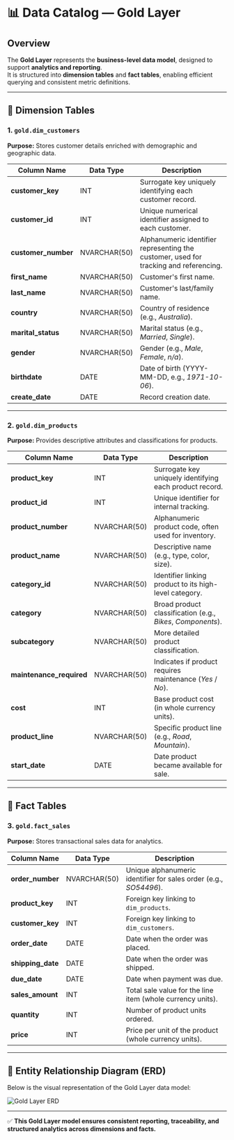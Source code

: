 # 📊 Data Catalog — Gold Layer

## Overview
The **Gold Layer** represents the **business-level data model**, designed to support **analytics and reporting**.  
It is structured into **dimension tables** and **fact tables**, enabling efficient querying and consistent metric definitions.

---

## 📂 Dimension Tables

### 1. `gold.dim_customers`
**Purpose:** Stores customer details enriched with demographic and geographic data.  

| Column Name     | Data Type     | Description                                                                                   |
|-----------------|---------------|-----------------------------------------------------------------------------------------------|
| **customer_key**    | INT           | Surrogate key uniquely identifying each customer record.                                     |
| **customer_id**     | INT           | Unique numerical identifier assigned to each customer.                                        |
| **customer_number** | NVARCHAR(50)  | Alphanumeric identifier representing the customer, used for tracking and referencing.         |
| **first_name**      | NVARCHAR(50)  | Customer's first name.                                                                       |
| **last_name**       | NVARCHAR(50)  | Customer's last/family name.                                                                 |
| **country**         | NVARCHAR(50)  | Country of residence (e.g., *Australia*).                                                    |
| **marital_status**  | NVARCHAR(50)  | Marital status (e.g., *Married*, *Single*).                                                  |
| **gender**          | NVARCHAR(50)  | Gender (e.g., *Male*, *Female*, *n/a*).                                                      |
| **birthdate**       | DATE          | Date of birth (YYYY-MM-DD, e.g., *1971-10-06*).                                              |
| **create_date**     | DATE          | Record creation date.                                                                        |

---

### 2. `gold.dim_products`
**Purpose:** Provides descriptive attributes and classifications for products.  

| Column Name          | Data Type     | Description                                                                                   |
|----------------------|---------------|-----------------------------------------------------------------------------------------------|
| **product_key**      | INT           | Surrogate key uniquely identifying each product record.                                       |
| **product_id**       | INT           | Unique identifier for internal tracking.                                                      |
| **product_number**   | NVARCHAR(50)  | Alphanumeric product code, often used for inventory.                                          |
| **product_name**     | NVARCHAR(50)  | Descriptive name (e.g., type, color, size).                                                   |
| **category_id**      | NVARCHAR(50)  | Identifier linking product to its high-level category.                                        |
| **category**         | NVARCHAR(50)  | Broad product classification (e.g., *Bikes*, *Components*).                                  |
| **subcategory**      | NVARCHAR(50)  | More detailed product classification.                                                         |
| **maintenance_required** | NVARCHAR(50) | Indicates if product requires maintenance (*Yes* / *No*).                                    |
| **cost**             | INT           | Base product cost (in whole currency units).                                                  |
| **product_line**     | NVARCHAR(50)  | Specific product line (e.g., *Road*, *Mountain*).                                             |
| **start_date**       | DATE          | Date product became available for sale.                                                       |

---

## 📂 Fact Tables

### 3. `gold.fact_sales`
**Purpose:** Stores transactional sales data for analytics.  

| Column Name     | Data Type     | Description                                                                                   |
|-----------------|---------------|-----------------------------------------------------------------------------------------------|
| **order_number** | NVARCHAR(50)  | Unique alphanumeric identifier for sales order (e.g., *SO54496*).                             |
| **product_key**  | INT           | Foreign key linking to `dim_products`.                                                        |
| **customer_key** | INT           | Foreign key linking to `dim_customers`.                                                       |
| **order_date**   | DATE          | Date when the order was placed.                                                               |
| **shipping_date**| DATE          | Date when the order was shipped.                                                              |
| **due_date**     | DATE          | Date when payment was due.                                                                    |
| **sales_amount** | INT           | Total sale value for the line item (whole currency units).                                    |
| **quantity**     | INT           | Number of product units ordered.                                                              |
| **price**        | INT           | Price per unit of the product (whole currency units).                                         |

---

## 📐 Entity Relationship Diagram (ERD)

Below is the visual representation of the Gold Layer data model:

![Gold Layer ERD](/data_model.png)

---
✅ **This Gold Layer model ensures consistent reporting, traceability, and structured analytics across dimensions and facts.**
